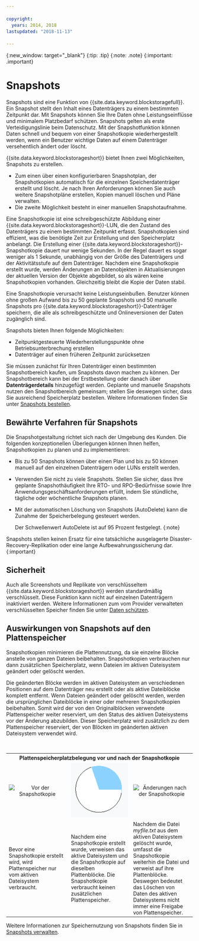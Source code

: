 ```yaml
---

copyright:
  years: 2014, 2018
lastupdated: "2018-11-13"

---
```

{:new_window: target="_blank"}
{:tip: .tip}
{:note: .note}
{:important: .important}

# Snapshots

Snapshots sind eine Funktion von {{site.data.keyword.blockstoragefull}}. Ein Snapshot stellt den Inhalt eines Datenträgers zu einem bestimmten Zeitpunkt dar. Mit Snapshots können Sie Ihre Daten ohne Leistungseinflüsse und minimalem Platzbedarf schützen. Snapshots gelten als erste Verteidigungslinie beim Datenschutz. Mit der Snapshotfunktion können Daten schnell und bequem von einer Snapshotkopie wiederhergestellt werden, wenn ein Benutzer wichtige Daten auf einem Datenträger versehentlich ändert oder löscht.

{{site.data.keyword.blockstorageshort}} bietet Ihnen zwei Möglichkeiten, Snapshots zu erstellen.

* Zum einen über einen konfigurierbaren Snapshotplan, der Snapshotkopien automatisch für die einzelnen Speicherdatenträger erstellt und löscht. Je nach Ihren Anforderungen können Sie auch weitere Snapshotpläne erstellen, Kopien manuell löschen und Pläne verwalten.
* Die zweite Möglichkeit besteht in einer manuellen Snapshotaufnahme.

Eine Snapshotkopie ist eine schreibgeschützte Abbildung einer {{site.data.keyword.blockstorageshort}}-LUN, die den Zustand des Datenträgers zu einem bestimmten Zeitpunkt erfasst. Snapshotkopien sind effizient, was die benötigte Zeit zur Erstellung und den Speicherplatz anbelangt. Die Erstellung einer {{site.data.keyword.blockstorageshort}}-Snapshotkopie dauert nur wenige Sekunden. In der Regel dauert es sogar weniger als 1 Sekunde, unabhängig von der Größe des Datenträgers und der Aktivitätsstufe auf dem Datenträger. Nachdem eine Snapshotkopie erstellt wurde, werden Änderungen an Datenobjekten in Aktualisierungen der aktuellen Version der Objekte abgebildet, so als wären keine Snapshotkopien vorhanden. Gleichzeitig bleibt die Kopie der Daten stabil.

Eine Snapshotkopie verursacht keine Leistungseinbußen. Benutzer können ohne großen Aufwand bis zu 50 geplante Snapshots und 50 manuelle Snapshots pro {{site.data.keyword.blockstorageshort}}-Datenträger speichern, die alle als schreibgeschützte und Onlineversionen der Daten zugänglich sind.

Snapshots bieten Ihnen folgende Möglichkeiten:

- Zeitpunktgesteuerte Wiederherstellungspunkte ohne Betriebsunterbrechung erstellen
- Datenträger auf einen früheren Zeitpunkt zurücksetzen

Sie müssen zunächst für Ihren Datenträger einen bestimmten Snapshotbereich kaufen, um Snapshots davon machen zu können. Der Snapshotbereich kann bei der Erstbestellung oder danach über **Datenträgerdetails** hinzugefügt werden. Geplante und manuelle Snapshots nutzen den Snapshotbereich gemeinsam; stellen Sie deswegen sicher, dass Sie ausreichend Speicherplatz bestellen. Weitere Informationen finden Sie unter [Snapshots bestellen](ordering-snapshots.html).

## Bewährte Verfahren für Snapshots

Die Snapshotgestaltung richtet sich nach der Umgebung des Kunden. Die folgenden konzeptionellen Überlegungen können Ihnen helfen, Snapshotkopien zu planen und zu implementieren:
- Bis zu 50 Snapshots können über einen Plan und bis zu 50 können manuell auf den einzelnen Datenträgern oder LUNs erstellt werden.
- Verwenden Sie nicht zu viele Snapshots. Stellen Sie sicher, dass Ihre geplante Snapshothäufigkeit Ihre RTO- und RPO-Bedürfnisse sowie Ihre Anwendungsgeschäftsanforderungen erfüllt, indem Sie stündliche, tägliche oder wöchentliche Snapshots planen.
- Mit der automatischen Löschung von Snapshots (AutoDelete) kann die Zunahme der Speicherbelegung gesteuert werden. <br/>

  Der Schwellenwert AutoDelete ist auf 95 Prozent festgelegt.
  {:note}

Snapshots stellen keinen Ersatz für eine tatsächliche ausgelagerte Disaster-Recovery-Replikation oder eine lange Aufbewahrungssicherung dar.
{:important}

## Sicherheit

Auch alle Screenshots und Replikate von verschlüsseltem {{site.data.keyword.blockstorageshort}} werden standardmäßig verschlüsselt. Diese Funktion kann nicht auf einzelnen Datenträgern inaktiviert werden. Weitere Informationen zum vom Provider verwalteten verschlüsselten Speicher finden Sie unter [Daten schützen](block-file-storage-encryption-rest.html).

## Auswirkungen von Snapshots auf den Plattenspeicher

Snapshotkopien minimieren die Plattennutzung, da sie einzelne Blöcke anstelle von ganzen Dateien beibehalten. Snapshotkopien verbrauchen nur dann zusätzlichen Speicherplatz, wenn Dateien im aktiven Dateisystem geändert oder gelöscht werden.

Die geänderten Blöcke werden im aktiven Dateisystem an verschiedenen Positionen auf dem Datenträger neu erstellt oder als aktive Dateiblöcke komplett entfernt. Wenn Dateien geändert oder gelöscht werden, werden die ursprünglichen Dateiblöcke in einer oder mehreren Snapshotkopien beibehalten. Somit wird der von den Originalblöcken verwendete Plattenspeicher weiter reserviert, um den Status des aktiven Dateisystems vor der Änderung abzubilden. Dieser Speicherplatz wird zusätzlich zu dem Plattenspeicher reserviert, der von Blöcken im geänderten aktiven Dateisystem verwendet wird. 

<table>
    <colgroup>
      <col style="width: 33.3%;"/>
      <col style="width: 33.3%;"/>
      <col style="width: 33.3%;"/>
    </colgroup>
      <tr>
        <th colspan="3" style="border: 0.0px;text-align: center;">Plattenspeicherplatzbelegung vor und nach der Snapshotkopie</th>
     </tr><tr>
        <td style="border: 0.0px;text-align: center;"><img src="/images/bfcircle1.png" alt="Vor der Snapshotkopie"></td>
        <td style="border: 0.0px;text-align: center;"><img src="/images/bfcircle3.png" alt="Nach der Snapshotkopie"></td>
        <td style="border: 0.0px;text-align: center;"><img src="/images/bfcircle2.png" alt="Änderungen nach der Snapshotkopie"></td>
     </tr><tr>
        <td style="border: 0.0px;">Bevor eine Snapshotkopie erstellt wird, wird Plattenspeicher nur vom aktiven Dateisystem verbraucht.</td>
        <td style="border: 0.0px;">Nachdem eine Snapshotkopie erstellt wurde, verweisen das aktive Dateisystem und die Snapshotkopie auf dieselben Plattenblöcke. Die Snapshotkopie verbraucht keinen zusätzlichen Plattenspeicher.</td>
        <td style="border: 0.0px;">Nachdem die Datei <i>myfile.txt</i> aus dem aktiven Dateisystem gelöscht wurde, umfasst die Snapshotkopie weiterhin die Datei und verweist auf ihre Plattenblöcke. Deswegen bedeutet das Löschen von Daten des aktiven Dateisystems nicht immer eine Freigabe von Plattenspeicher.</td>
      </tr>
</table>

Weitere Informationen zur Speichernutzung von Snapshots finden Sie in [Snapshots verwalten](working-with-snapshots.html). 
